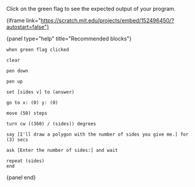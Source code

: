 Click on the green flag to see the expected output of your program.

{iframe link="https://scratch.mit.edu/projects/embed/152496450/?autostart=false"}

{panel type="help" title="Recommended blocks"}

<pre><code class="scratch:split:random">when green flag clicked
</code></pre>

<pre><code class="scratch:split:random">clear

pen down

pen up
</code></pre>

<pre><code class="scratch:split:random">set [sides v] to (answer)
</code></pre>

<pre><code class="scratch:split:random">go to x: (0) y: (0)

move (50) steps

turn cw ((360) / (sides)) degrees
</code></pre>

<pre><code class="scratch:split:random">say [I'll draw a polygon with the number of sides you give me.] for (3) secs
</code></pre>

<pre><code class="scratch:split:random">ask [Enter the number of sides:] and wait
</code></pre>

<pre><code class="scratch:split:random">repeat (sides)
end
</code></pre>

{panel end}